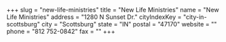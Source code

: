 +++
slug = "new-life-ministries"
title = "New Life Ministries"
name = "New Life Ministries"
address = "1280 N Sunset Dr."
cityIndexKey = "city-in-scottsburg"
city = "Scottsburg"
state = "IN"
postal = "47170"
website = ""
phone = "812 752-0842"
fax = ""
+++
